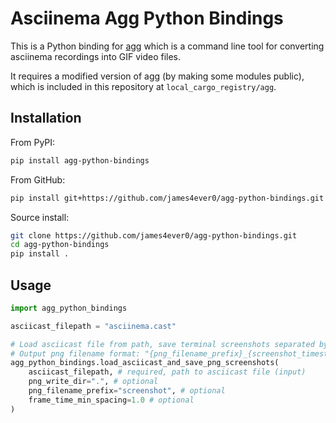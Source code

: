 # Asciinema Agg Python Bindings

This is a Python binding for [agg](https://github.com/asciinema/agg) which is a command line tool for converting asciinema recordings into GIF video files.

It requires a modified version of agg (by making some modules public), which is included in this repository at `local_cargo_registry/agg`.

## Installation

From PyPI:

```bash
pip install agg-python-bindings
```

From GitHub:

```bash
pip install git+https://github.com/james4ever0/agg-python-bindings.git
```

Source install:

```bash
git clone https://github.com/james4ever0/agg-python-bindings.git
cd agg-python-bindings
pip install .
```

## Usage

```python
import agg_python_bindings

asciicast_filepath = "asciinema.cast"

# Load asciicast file from path, save terminal screenshots separated by frame_time_min_spacing (seconds) to png_write_dir
# Output png filename format: "{png_filename_prefix}_{screenshot_timestamp}.png"
agg_python_bindings.load_asciicast_and_save_png_screenshots(
    asciicast_filepath, # required, path to asciicast file (input)
    png_write_dir=".", # optional
    png_filename_prefix="screenshot", # optional
    frame_time_min_spacing=1.0 # optional
)
```
